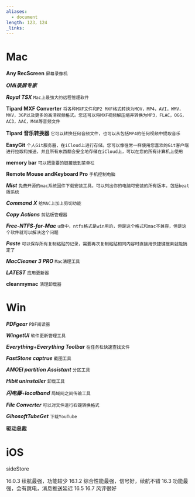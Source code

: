 ```yaml
---
aliases:
  - document
length: 123，124
_links:
---
```

# Mac
**Any RecScreen** `屏幕录像机`

***OMi录屏专家***

***Royal TSX*** `Mac上最强大的远程管理软件`

**Tipard MXF Converter** `将各种MXF文件和P2 MXF格式转换为MOV，MP4，AVI，WMV，MKV，3GP以及更多的高清视频格式。您还可以将MXF视频解压缩并转换为MP3，FLAC，OGG，AC3，AAC，M4A等音频文件`

**Tipard 音乐转换器** `它可以转换任何音频文件，也可以从包括MP4的任何视频中提取音乐`

**EasyGit** `个人Git服务器，在iCloud上进行存储。您可以像往常一样使用您喜欢的Git客户端进行拉取和推送，并且所有东西都会安全地存储在iCloud上，可以在您的所有计算机上使用`

**memory bar** `可以把重要的链接放到菜单栏`

**Remote Mouse andKeyboard Pro** `手机控制电脑`

***Mist*** `免费开源的mac系统固件下载安装工具。可以列出你的电脑可安装的所有版本，包括beat版系统`

***Command X*** `给MAC上加上剪切功能`

***Copy Actions*** `剪贴板管理器`

***Free-NTFS-for-Mac*** `u盘中，ntfs格式是win用的，但是这个格式和mac不兼容，但是这个软件就可以解决这个问题`

***Paste*** `可以保存所有复制粘贴的记录，需要再次复制粘贴相同内容时直接用快捷键搜索就能搞定了`

***MacCleaner 3 PRO*** `Mac清理工具`

***LATEST*** `应用更新器`

**cleanmymac** `清理卸载器`
# Win
***PDFgear*** `PDF阅读器`

***WingetUI*** `软件更新管理工具`

***Everything***+***Everything Toolbar*** `在任务栏快速查找文件`

***FastStone captrue*** `截图工具`

***AMOEI  partition Assistant*** `分区工具`

***Hibit uninstaller*** `卸载工具`

***闪电藤***+***localband*** `局域网之间传输工具`

***File Converter*** `可以对文件进行右键转换格式`

***GihosoftTubeGet*** `下载YouTube`

**驱动总裁**

# iOS
sideStore

16.0.3 续航最强，功能较少
16.1.2 综合性能最强，信号好，续航不错
16.3 功能最强，会有跳电，消息推送延迟
16.5 
16.7 风评很好

